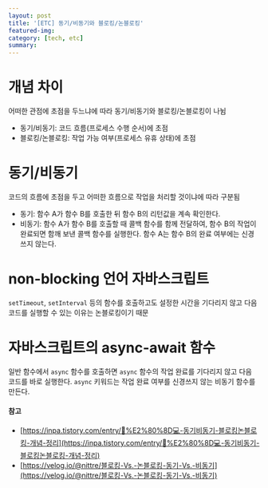 ```yaml
---
layout: post
title: '[ETC] 동기/비동기와 블로킹/논블로킹'
featured-img:
category: [tech, etc]
summary:
---
```


# 개념 차이
어떠한 관점에 초점을 두느냐에 따라 동기/비동기와 블로킹/논블로킹이 나뉨
- 동기/비동기: 코드 흐름(프로세스 수행 순서)에 초점
- 블로킹/논블로킹: 작업 가능 여부(프로세스 유휴 상태)에 초점

# 동기/비동기
코드의 흐름에 초점을 두고 어떠한 흐름으로 작업을 처리할 것이냐에 따라 구분됨
- 동기: 함수 A가 함수 B를 호출한 뒤 함수 B의 리턴값을 계속 확인한다.
- 비동기: 함수 A가 함수 B를 호출할 때 콜백 함수를 함께 전달하여, 함수 B의 작업이 완료되면 함깨 보낸 콜백 함수를 실행한다. 함수 A는 함수 B의 완료 여부에는 신경쓰지 않는다.

# non-blocking 언어 자바스크립트
`setTimeout`, `setInterval` 등의 함수를 호출하고도 설정한 시간을 기다리지 않고 다음 코드를 실행할 수 있는 이유는 논블로킹이기 때문

# 자바스크립트의 async-await 함수
일반 함수에서 `async` 함수를 호출하면 `async` 함수의 작업 완료를 기다리지 않고 다음 코드를 바로 실행한다. `async` 키워드는 작업 완료 여부를 신경쓰지 않는 비동기 함수를 만든다.

#### 참고
- [https://inpa.tistory.com/entry/👩%E2%80%8D💻-동기비동기-블로킹논블로킹-개념-정리](https://inpa.tistory.com/entry/👩%E2%80%8D💻-동기비동기-블로킹논블로킹-개념-정리)
- [https://velog.io/@nittre/블로킹-Vs.-논블로킹-동기-Vs.-비동기](https://velog.io/@nittre/블로킹-Vs.-논블로킹-동기-Vs.-비동기)
